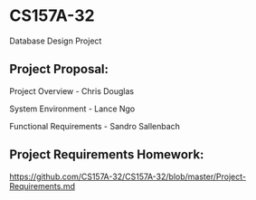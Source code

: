 # CS157A-32
Database Design Project


## Project Proposal:
Project Overview - Chris Douglas

System Environment - Lance Ngo

Functional Requirements - Sandro Sallenbach


## Project Requirements Homework:

https://github.com/CS157A-32/CS157A-32/blob/master/Project-Requirements.md
